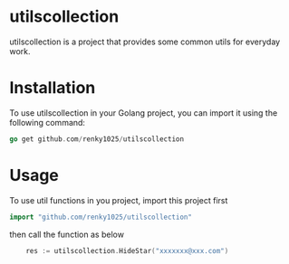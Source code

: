 # utilscollection

utilscollection is a project that provides some common utils for everyday work.

# Installation

To use utilscollection in your Golang project, you can import it using the following command:
```go
go get github.com/renky1025/utilscollection
```

# Usage

To use util functions in you project, import this project first

```go
import "github.com/renky1025/utilscollection"
```

then call the function as below

```go
    res := utilscollection.HideStar("xxxxxxx@xxx.com")

```
